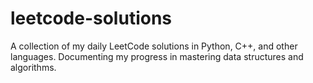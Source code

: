 # leetcode-solutions
A collection of my daily LeetCode solutions in Python, C++, and other languages. Documenting my progress in mastering data structures and algorithms.
